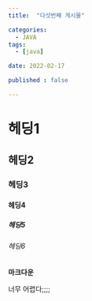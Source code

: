 ```yaml
---
title:  "다섯번째 게시물" 

categories:
  - JAVA
tags:
  - [java]

date: 2022-02-17

published : false

---
```


# 헤딩1
## 헤딩2
### 헤딩3
#### 헤딩4
##### 헤딩5
###### 헤딩6

**마크다운**

너무 어렵다;;;;